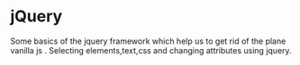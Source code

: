 # jQuery
Some basics of the jquery framework which help us to get rid of the plane vanilla js .
Selecting elements,text,css and changing attributes using jquery.
